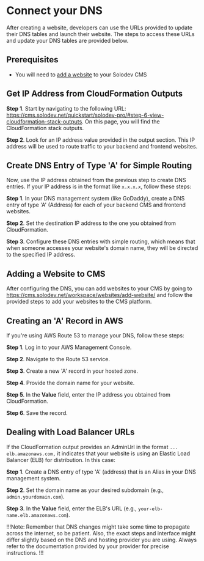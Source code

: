 # Connect your DNS

After creating a website, developers can use the URLs provided to update their DNS tables and launch their website. The steps to access these URLs and update your DNS tables are provided below.

## Prerequisites 

-	You will need to <a href="/workspace/websites/add-website/">add a website</a> to your Solodev CMS

## Get IP Address from CloudFormation Outputs
**Step 1**. Start by navigating to the following URL: <a href="https://cms.solodev.net/quickstart/solodev-pro/#step-6-view-cloudformation-stack-outputs">https://cms.solodev.net/quickstart/solodev-pro/#step-6-view-cloudformation-stack-outputs</a>. On this page, you will find the CloudFormation stack outputs.

**Step 2**. Look for an IP address value provided in the output section. This IP address will be used to route traffic to your backend and frontend websites.

## Create DNS Entry of Type 'A' for Simple Routing
Now, use the IP address obtained from the previous step to create DNS entries. If your IP address is in the format like `x.x.x.x`, follow these steps:

**Step 1**.	In your DNS management system (like GoDaddy), create a DNS entry of type 'A' (Address) for each of your backend CMS and frontend websites.

**Step 2**.	Set the destination IP address to the one you obtained from CloudFormation.

**Step 3**.	Configure these DNS entries with simple routing, which means that when someone accesses your website's domain name, they will be directed to the specified IP address.

## Adding a Website to CMS
After configuring the DNS, you can add websites to your CMS by going to <a href="https://cms.solodev.net/workspace/websites/add-website/">https://cms.solodev.net/workspace/websites/add-website/</a> and follow the provided steps to add your websites to the CMS platform.

## Creating an 'A' Record in AWS
If you're using AWS Route 53 to manage your DNS, follow these steps:

**Step 1**.	Log in to your AWS Management Console.

**Step 2**.	Navigate to the Route 53 service.

**Step 3**.	Create a new 'A' record in your hosted zone.

**Step 4**.	Provide the domain name for your website.

**Step 5**.	In the **Value** field, enter the IP address you obtained from CloudFormation.

**Step 6**.	Save the record.

## Dealing with Load Balancer URLs
If the CloudFormation output provides an AdminUrl in the format `... elb.amazonaws.com,` it indicates that your website is using an Elastic Load Balancer (ELB) for distribution. In this case:

**Step 1**.	Create a DNS entry of type 'A' (address) that is an Alias in your DNS management system.

**Step 2**.	Set the domain name as your desired subdomain (e.g., `admin.yourdomain.com`).

**Step 3**.	In the **Value** field, enter the ELB's URL (e.g., `your-elb-name.elb.amazonaws.com`).

!!!Note:
Remember that DNS changes might take some time to propagate across the internet, so be patient. Also, the exact steps and interface might differ slightly based on the DNS and hosting provider you are using. Always refer to the documentation provided by your provider for precise instructions.
!!!
